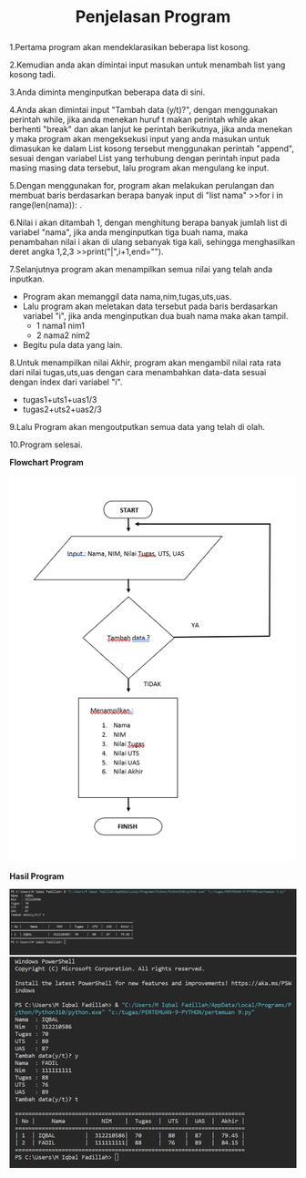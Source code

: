 # <p align="center">Penjelasan Program</p>

1.Pertama program akan mendeklarasikan beberapa list kosong.

2.Kemudian anda akan dimintai input masukan untuk menambah list yang kosong tadi.

3.Anda diminta menginputkan beberapa data di sini.

4.Anda akan dimintai input "Tambah data (y/t)?", dengan menggunakan perintah while, jika anda menekan huruf t makan perintah while akan berhenti "break" dan akan lanjut ke perintah berikutnya, jika anda menekan y maka program akan mengeksekusi input yang anda masukan untuk dimasukan ke dalam List kosong tersebut menggunakan perintah "append", sesuai dengan variabel List yang terhubung dengan perintah input pada masing masing data tersebut, lalu program akan mengulang ke input.

5.Dengan menggunakan for, program akan melakukan perulangan dan membuat baris berdasarkan berapa banyak input di "list nama" >>for i in range(len(nama)): .

6.Nilai i akan ditambah 1, dengan menghitung berapa banyak jumlah list di variabel "nama", jika anda menginputkan tiga buah nama, maka penambahan nilai i akan di ulang sebanyak tiga kali, sehingga menghasilkan deret angka 1,2,3 >>print("|",i+1,end="").

7.Selanjutnya program akan menampilkan semua nilai yang telah anda inputkan.

* Program akan memanggil data nama,nim,tugas,uts,uas.
* Lalu program akan meletakan data tersebut pada baris berdasarkan variabel "i", jika anda menginputkan dua buah nama maka akan tampil.
     * 1 nama1 nim1
     * 2 nama2 nim2
* Begitu pula data yang lain.

8.Untuk menampilkan nilai Akhir, program akan mengambil nilai rata rata dari nilai tugas,uts,uas dengan cara menambahkan data-data sesuai dengan index dari variabel "i".

* tugas1+uts1+uas1/3
* tugas2+uts2+uas2/3

9.Lalu Program akan mengoutputkan semua data yang telah di olah.

10.Program selesai.

<strong>Flowchart Program </strong>

![](2.png)

<strong>Hasil Program </strong>

![](1.png)
![](3.png)


